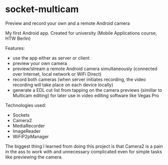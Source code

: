 # socket-multicam
Preview and record your own and a remote Android camera

My first Android app. Created for university (Mobile Applications course, HTW Berlin)

Features:
- use the app either as server or client
- preview your own camera
- preview/stream a remote Android camera simultaneously (connected over Internet, local network or WiFi Direct)
- record both cameras (when server initiates recording, the video recording will take place on each device locally)
- generate a EDL cut list from tapping on the camera previews (similiar to Multicam editing) for later use in video editing software like Vegas Pro

Technologies used:
- Sockets
- Camera2
- MediaRecorder
- ImageReader
- WiFiP2pManager

The biggest thing I learned from doing this project is that Camera2 is a pain in the ass to work with and unnecessary complicated even for simple tasks like previewing the camera.
